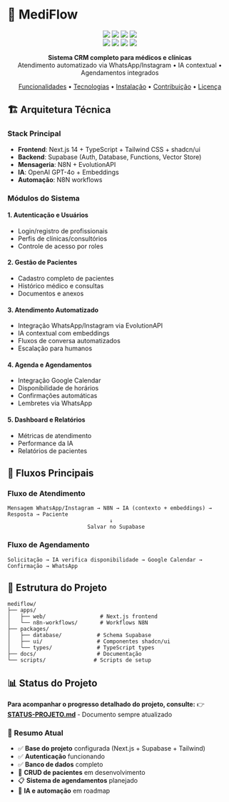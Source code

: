 # 🏥 MediFlow

<div align="center">
  <img src="https://img.shields.io/badge/Next.js-14-black?style=for-the-badge&logo=next.js" />
  <img src="https://img.shields.io/badge/TypeScript-007ACC?style=for-the-badge&logo=typescript&logoColor=white" />
  <img src="https://img.shields.io/badge/Supabase-3ECF8E?style=for-the-badge&logo=supabase&logoColor=white" />
  <img src="https://img.shields.io/badge/Tailwind_CSS-38B2AC?style=for-the-badge&logo=tailwind-css&logoColor=white" />
</div>

<div align="center">
  <img src="https://img.shields.io/github/license/SEU_USUARIO/mediflow?style=flat-square" />
  <img src="https://img.shields.io/github/stars/SEU_USUARIO/mediflow?style=flat-square" />
  <img src="https://img.shields.io/github/forks/SEU_USUARIO/mediflow?style=flat-square" />
  <img src="https://img.shields.io/github/issues/SEU_USUARIO/mediflow?style=flat-square" />
</div>

<p align="center">
  <strong>Sistema CRM completo para médicos e clínicas</strong><br>
  Atendimento automatizado via WhatsApp/Instagram • IA contextual • Agendamentos integrados
</p>

<p align="center">
  <a href="#-funcionalidades">Funcionalidades</a> •
  <a href="#-tecnologias">Tecnologias</a> •
  <a href="#-instalação">Instalação</a> •
  <a href="#-contribuição">Contribuição</a> •
  <a href="#-licença">Licença</a>
</p>

## 🏗️ Arquitetura Técnica

### Stack Principal
- **Frontend**: Next.js 14 + TypeScript + Tailwind CSS + shadcn/ui
- **Backend**: Supabase (Auth, Database, Functions, Vector Store)
- **Mensageria**: N8N + EvolutionAPI
- **IA**: OpenAI GPT-4o + Embeddings
- **Automação**: N8N workflows

### Módulos do Sistema

#### 1. Autenticação e Usuários
- Login/registro de profissionais
- Perfis de clínicas/consultórios
- Controle de acesso por roles

#### 2. Gestão de Pacientes
- Cadastro completo de pacientes
- Histórico médico e consultas
- Documentos e anexos

#### 3. Atendimento Automatizado
- Integração WhatsApp/Instagram via EvolutionAPI
- IA contextual com embeddings
- Fluxos de conversa automatizados
- Escalação para humanos

#### 4. Agenda e Agendamentos
- Integração Google Calendar
- Disponibilidade de horários
- Confirmações automáticas
- Lembretes via WhatsApp

#### 5. Dashboard e Relatórios
- Métricas de atendimento
- Performance da IA
- Relatórios de pacientes

## 🔄 Fluxos Principais

### Fluxo de Atendimento
```
Mensagem WhatsApp/Instagram → N8N → IA (contexto + embeddings) → Resposta → Paciente
                                ↓
                         Salvar no Supabase
```

### Fluxo de Agendamento
```
Solicitação → IA verifica disponibilidade → Google Calendar → Confirmação → WhatsApp
```

## 📁 Estrutura do Projeto

```
mediflow/
├── apps/
│   ├── web/                 # Next.js frontend
│   └── n8n-workflows/       # Workflows N8N
├── packages/
│   ├── database/           # Schema Supabase
│   ├── ui/                 # Componentes shadcn/ui
│   └── types/              # TypeScript types
├── docs/                   # Documentação
└── scripts/               # Scripts de setup
```

## 📊 Status do Projeto

**Para acompanhar o progresso detalhado do projeto, consulte:**
👉 **[STATUS-PROJETO.md](./STATUS-PROJETO.md)** - Documento sempre atualizado

### 🚀 Resumo Atual
- ✅ **Base do projeto** configurada (Next.js + Supabase + Tailwind)
- ✅ **Autenticação** funcionando
- ✅ **Banco de dados** completo
- 🔄 **CRUD de pacientes** em desenvolvimento
- 📋 **Sistema de agendamentos** planejado
- 🤖 **IA e automação** em roadmap
